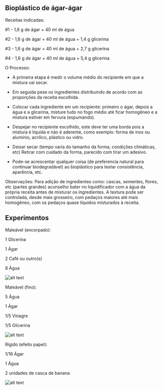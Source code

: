 ## Bioplástico de ágar-ágar

Receitas indicadas:

#1 - 1,6 g de ágar + 40 ml de água  

#2 - 1,6 g de ágar + 40 ml de água + 1,4 g glicerina

#3 - 1,6 g de ágar + 40 ml de água + 2,7 g glicerina

#4 - 1,6 g de ágar + 40 ml de água + 5,4 g glicerina



O Processo:
- A primeira etapa é medir o volume médio do recipiente em que a mistura vai secar.

- Em seguida pese os ingredientes distribuindo de acordo com as proporções da receita escolhida.

- Colocar cada ingrediente em um recipiente: primeiro o ágar, depois a água e a glicerina, misture tudo no fogo médio até ficar
homogêneo e a mistura estiver em fervura (espumando).

- Despejar no recipiente escolhido, este deve ter uma borda pois a mistura é líquida e não é aderente, como exemplo: forma de inox ou alumínio, acrílico,
plástico ou vidro.

- Deixar secar (tempo varia do tamanho da forma, condições climáticas, etc) Retirar com cuidado da forma, parecido com tirar um adesivo.

+ Pode-se acrescentar qualquer coisa (de preferencia natural para continuar biodegradável) ao bioplástico para testar consistência, aparência, etc.


Observações:
Para adição de ingredientes como: cascas, sementes, flores, etc (partes grandes) aconselho bater no liquidificador com a água da própria receita antes de misturar os ingredientes. A textura pode ser controlada, desde mais grosseiro, com pedaços maiores até mais homogêneo, com os pedaços quase líquidos misturados à receita.




## Experimentos

Maleável (encorpado):

1 Glicerina

1 Ágar

2 Café ou outro(s)

8 Água

![alt text](https://github.com/instituto-hub/Bootcamp-Ind-textil/blob/master/Turma%20%231/Imagens/61641725_882689792070631_5202702728429568000_o.jpg)


Maleável (fino):

5 Água

1 Ágar

1/5 Vinagre

1/5 Glicerina

![alt text](https://github.com/instituto-hub/Bootcamp-Ind-textil/blob/master/Turma%20%231/Imagens/61604849_882691528737124_6979173301671165952_o.jpg)


Rígido (efeito papel):

1/16 Ágar

1 Água

2 unidades de casca de banana

![alt text](https://github.com/instituto-hub/Bootcamp-Ind-textil/blob/master/Turma%20%231/Imagens/61103658_882689222070688_225217476433018880_o.jpg)
